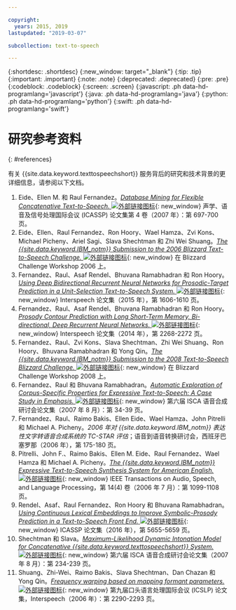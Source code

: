 ```yaml
---

copyright:
  years: 2015, 2019
lastupdated: "2019-03-07"

subcollection: text-to-speech

---
```


{:shortdesc: .shortdesc}
{:new_window: target="_blank"}
{:tip: .tip}
{:important: .important}
{:note: .note}
{:deprecated: .deprecated}
{:pre: .pre}
{:codeblock: .codeblock}
{:screen: .screen}
{:javascript: .ph data-hd-programlang='javascript'}
{:java: .ph data-hd-programlang='java'}
{:python: .ph data-hd-programlang='python'}
{:swift: .ph data-hd-programlang='swift'}

# 研究参考资料
{: #references}

有关 {{site.data.keyword.texttospeechshort}} 服务背后的研究和技术背景的更详细信息，请参阅以下文档。

1.  Eide、Ellen M. 和 Raul Fernandez。[*Database Mining for Flexible Concatenative Text-to-Speech.* ![外部链接图标](../../icons/launch-glyph.svg "外部链接图标")](http://ieeexplore.ieee.org/xpl/articleDetails.jsp?arnumber=4218196){: new_window} 声学、语音及信号处理国际会议 (ICASSP) 论文集第 4 卷（2007 年）：第 697-700 页。
1.  Eide、Ellen、Raul Fernandez、Ron Hoory、Wael Hamza、Zvi Kons、Michael Picheny、Ariel Sagi、Slava Shechtman 和 Zhi Wei Shuang。[*The {{site.data.keyword.IBM_notm}} Submission to the 2006 Blizzard Text-to-Speech Challenge.* ![外部链接图标](../../icons/launch-glyph.svg "外部链接图标")](http://www.festvox.org/blizzard/bc2006/ibm_blizzard2006.pdf){: new_window} 在 Blizzard Challenge Workshop 2006 上。
1.  Fernandez、Raul、Asaf Rendel、Bhuvana Ramabhadran 和 Ron Hoory。[*Using Deep Bidirectional Recurrent Neural Networks for Prosodic-Target Prediction in a Unit-Selection Text-to-Speech System.* ![外部链接图标](../../icons/launch-glyph.svg "外部链接图标")](https://www.researchgate.net/publication/295080074_Using_Deep_Bidirectional_Recurrent_Neural_Networks_for_Prosodic-Target_Prediction_in_a_Unit-Selection_Text-to-Speech_System){: new_window} Interspeech 论文集（2015 年），第 1606-1610 页。
1.  Fernandez、Raul、Asaf Rendel、Bhuvana Ramabhadran 和 Ron Hoory。[*Prosody Contour Prediction with Long Short-Term Memory, Bi-directional, Deep Recurrent Neural Networks.* ![外部链接图标](../../icons/launch-glyph.svg "外部链接图标")](https://www.researchgate.net/publication/267154161_Prosody_Contour_Prediction_with_Long_Short-Term_Memory_Bi-Directional_Deep_Recurrent_Neural_Networks){: new_window} Interspeech 论文集（2014 年），第 2268-2272 页。
1.  Fernandez、Raul、Zvi Kons、Slava Shechtman、Zhi Wei Shuang、Ron Hoory、Bhuvana Ramabhadran 和 Yong Qin。[*The {{site.data.keyword.IBM_notm}} Submission to the 2008 Text-to-Speech Blizzard Challenge.* ![外部链接图标](../../icons/launch-glyph.svg "外部链接图标")](http://festvox.org/blizzard/bc2008/ibm_Blizzard2008.pdf){: new_window} 在 Blizzard Challenge Workshop 2008 上。
1.  Fernandez、Raul 和 Bhuvana Ramabhadran。[*Automatic Exploration of Corpus-Specific Properties for Expressive Text-to-Speech: A Case Study in Emphasis.* ![外部链接图标](../../icons/launch-glyph.svg "外部链接图标")](http://www.isca-speech.org/archive_open/archive_papers/ssw6/ssw6_034.pdf){: new_window} 第六届 ISCA 语音合成研讨会论文集（2007 年 8 月）：第 34-39 页。
1.  Fernandez、Raul、Raimo Bakis、Ellen Eide、Wael Hamza、John Pitrelli 和 Michael A. Picheny。*2006 年对 {{site.data.keyword.IBM_notm}} 表达性文字转语音合成系统的 TC-STAR 评估*；语音到语音转换研讨会，西班牙巴塞罗那（2006 年），第 175-180 页。
1.  Pitrelli、John F.、Raimo Bakis、Ellen M. Eide、Raul Fernandez、Wael Hamza 和 Michael A. Picheny。[*The {{site.data.keyword.IBM_notm}} Expressive Text-to-Speech Synthesis System for American English.* ![外部链接图标](../../icons/launch-glyph.svg "外部链接图标")](http://ieeexplore.ieee.org/xpl/login.jsp?tp=&arnumber=1643639&url=http%3A%2F%2Fieeexplore.ieee.org%2Fxpls%2Fabs_all.jsp%3Farnumber%3D1643639){: new_window} IEEE Transactions on Audio, Speech, and Language Processing，第 14(4) 卷（2006 年 7 月）：第 1099-1108 页。
1.  Rendel、Asaf、Raul Fernandez、Ron Hoory 和 Bhuvana Ramabhadran。[*Using Continuous Lexical Embeddings to Improve Symbolic-Prosody Prediction in a Text-to-Speech Front End.* ![外部链接图标](../../icons/launch-glyph.svg "外部链接图标")](http://www.icassp2016.org/Papers/ViewPapers.asp?PaperNum=3425){: new_window} ICASSP 论文集（2016 年），第 5655-5659 页。
1.  Shechtman 和 Slava。[*Maximum-Likelihood Dynamic Intonation Model for Concatenative {{site.data.keyword.texttospeechshort}} System.* ![外部链接图标](../../icons/launch-glyph.svg "外部链接图标")](http://www.isca-speech.org/archive_open/archive_papers/ssw6/ssw6_234.pdf){: new_window} 第六届 ISCA 语音合成研讨会论文集（2007 年 8 月）：第 234-239 页。
1.  Shuang、Zhi-Wei、Raimo Bakis、Slava Shechtman、Dan Chazan 和 Yong Qin。[*Frequency warping based on mapping formant parameters.* ![外部链接图标](../../icons/launch-glyph.svg "外部链接图标")](https://www.researchgate.net/profile/Slava_Shechtman/publication/221491579_Frequency_warping_based_on_mapping_formant_parameters/links/55d462dd08ae7fb244f60c61.pdf){: new_window} 第九届口头语言处理国际会议 (ICSLP) 论文集，Interspeech（2006 年）：第 2290-2293 页。
